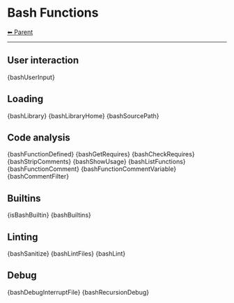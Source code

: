 # Bash Functions

<!-- TEMPLATE header 2 -->
[⬅ Parent ](../index.md)
<hr />

## User interaction

{bashUserInput}

## Loading

{bashLibrary}
{bashLibraryHome}
{bashSourcePath}

## Code analysis

{bashFunctionDefined}
{bashGetRequires}
{bashCheckRequires}
{bashStripComments}
{bashShowUsage}
{bashListFunctions}
{bashFunctionComment}
{bashFunctionCommentVariable}
{bashCommentFilter}

## Builtins

{isBashBuiltin} 
{bashBuiltins}

## Linting

{bashSanitize}
{bashLintFiles}
{bashLint}

## Debug

{bashDebugInterruptFile}
{bashRecursionDebug}
